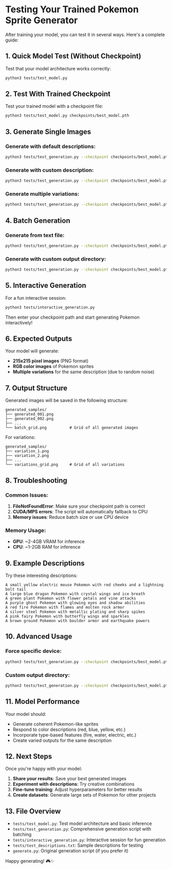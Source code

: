 # Testing Your Trained Pokemon Sprite Generator

After training your model, you can test it in several ways. Here's a complete guide:

## 1. Quick Model Test (Without Checkpoint)

Test that your model architecture works correctly:

```bash
python3 tests/test_model.py
```

## 2. Test With Trained Checkpoint

Test your trained model with a checkpoint file:

```bash
python3 tests/test_model.py checkpoints/best_model.pth
```

## 3. Generate Single Images

### Generate with default descriptions:

```bash
python3 tests/test_generation.py --checkpoint checkpoints/best_model.pth
```

### Generate with custom description:

```bash
python3 tests/test_generation.py --checkpoint checkpoints/best_model.pth --description "A small yellow electric mouse Pokemon with red cheeks"
```

### Generate multiple variations:

```bash
python3 tests/test_generation.py --checkpoint checkpoints/best_model.pth --description "A blue dragon Pokemon with crystal wings" --variations 4
```

## 4. Batch Generation

### Generate from text file:

```bash
python3 tests/test_generation.py --checkpoint checkpoints/best_model.pth --descriptions-file tests/test_descriptions.txt
```

### Generate with custom output directory:

```bash
python3 tests/test_generation.py --checkpoint checkpoints/best_model.pth --output-dir my_pokemon_output
```

## 5. Interactive Generation

For a fun interactive session:

```bash
python3 tests/interactive_generation.py
```

Then enter your checkpoint path and start generating Pokemon interactively!

## 6. Expected Outputs

Your model will generate:
- **215x215 pixel images** (PNG format)
- **RGB color images** of Pokemon sprites
- **Multiple variations** for the same description (due to random noise)

## 7. Output Structure

Generated images will be saved in the following structure:
```
generated_samples/
├── generated_001.png
├── generated_002.png
├── ...
└── batch_grid.png          # Grid of all generated images
```

For variations:
```
generated_samples/
├── variation_1.png
├── variation_2.png
├── ...
└── variations_grid.png     # Grid of all variations
```

## 8. Troubleshooting

### Common Issues:

1. **FileNotFoundError**: Make sure your checkpoint path is correct
2. **CUDA/MPS errors**: The script will automatically fallback to CPU
3. **Memory issues**: Reduce batch size or use CPU device

### Memory Usage:
- **GPU**: ~2-4GB VRAM for inference
- **CPU**: ~1-2GB RAM for inference

## 9. Example Descriptions

Try these interesting descriptions:

```
A small yellow electric mouse Pokemon with red cheeks and a lightning bolt tail
A large blue dragon Pokemon with crystal wings and ice breath
A green plant Pokemon with flower petals and vine attacks
A purple ghost Pokemon with glowing eyes and shadow abilities
A red fire Pokemon with flames and molten rock armor
A silver steel Pokemon with metallic plating and sharp spikes
A pink fairy Pokemon with butterfly wings and sparkles
A brown ground Pokemon with boulder armor and earthquake powers
```

## 10. Advanced Usage

### Force specific device:

```bash
python3 tests/test_generation.py --checkpoint checkpoints/best_model.pth --device cuda
```

### Custom output directory:

```bash
python3 tests/test_generation.py --checkpoint checkpoints/best_model.pth --output-dir custom_output
```

## 11. Model Performance

Your model should:
- Generate coherent Pokemon-like sprites
- Respond to color descriptions (red, blue, yellow, etc.)
- Incorporate type-based features (fire, water, electric, etc.)
- Create varied outputs for the same description

## 12. Next Steps

Once you're happy with your model:

1. **Share your results**: Save your best generated images
2. **Experiment with descriptions**: Try creative combinations
3. **Fine-tune training**: Adjust hyperparameters for better results
4. **Create datasets**: Generate large sets of Pokemon for other projects

## 13. File Overview

- `tests/test_model.py`: Test model architecture and basic inference
- `tests/test_generation.py`: Comprehensive generation script with batching
- `tests/interactive_generation.py`: Interactive session for fun generation
- `tests/test_descriptions.txt`: Sample descriptions for testing
- `generate.py`: Original generation script (if you prefer it)

Happy generating! 🎮✨
